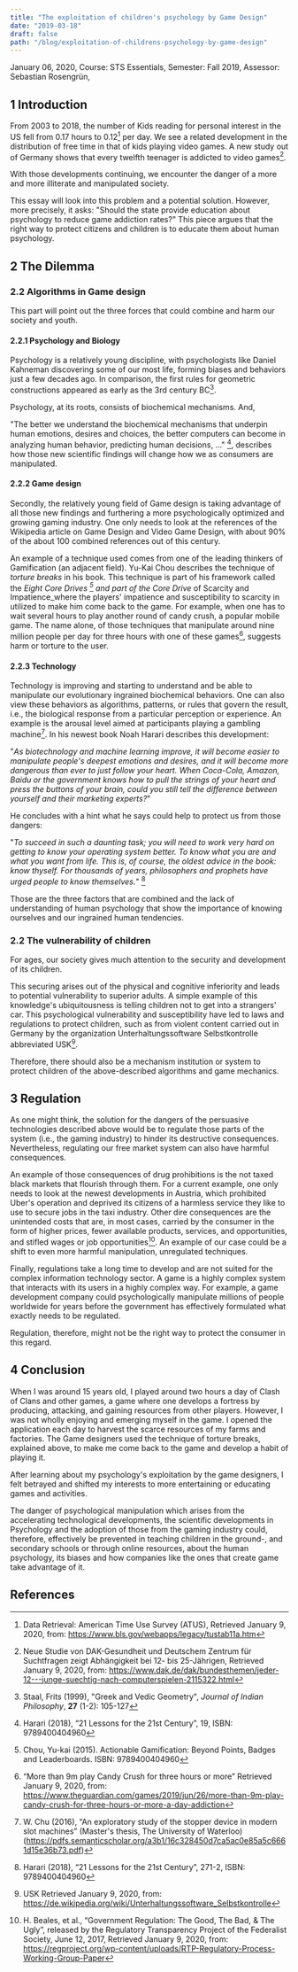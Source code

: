 ```yaml
---
title: "The exploitation of children's psychology by Game Design"
date: "2019-03-18"
draft: false
path: "/blog/exploitation-of-childrens-psychology-by-game-design"
---
```


January 06, 2020,
Course: STS Essentials,
Semester: Fall 2019,
Assessor: Sebastian Rosengrün,

## 1 Introduction

From 2003 to 2018, the number of Kids reading for personal interest in the US fell from 0.17 hours to 0.12[^1] per day. We see a related development in the distribution of free time in that of kids playing video games. A new study out of Germany shows that every twelfth teenager is addicted to video games[^2].

With those developments continuing, we encounter the danger of a more and more illiterate and manipulated society.

This essay will look into this problem and a potential solution. However, more precisely, it asks: "Should the state provide education about psychology to reduce game addiction rates?"
This piece argues that the right way to protect citizens and children is to educate them about human psychology.

## 2 The Dilemma

### 2.2 Algorithms in Game design

This part will point out the three forces that could combine and harm our society and youth.

#### 2.2.1 Psychology and Biology

Psychology is a relatively young discipline, with psychologists like Daniel Kahneman discovering some of our most life, forming biases and behaviors just a few decades ago. In comparison, the first rules for geometric constructions appeared as early as the 3rd century BC[^3].

Psychology, at its roots, consists of biochemical mechanisms. And,

"The better we understand the biochemical mechanisms that underpin human emotions, desires and choices, the better computers can become in analyzing human behavior, predicting human decisions, ..." [^4], describes how those new scientific findings will change how we as consumers are manipulated.

#### 2.2.2 Game design

Secondly, the relatively young field of Game design is taking advantage of all those new findings and furthering a more psychologically optimized and growing gaming industry. One only needs to look at the references of the Wikipedia article on Game Design and Video Game Design, with about 90% of the about 100 combined references out of this century.

An example of a technique used comes from one of the leading thinkers of Gamification (an adjacent field). Yu-Kai Chou describes the technique of _torture breaks_ in his book. This technique is part of his framework called the _Eight Core Drives [^5] and part of the Core Drive_ of Scarcity and Impatience_where the players' impatience and susceptibility to scarcity in utilized to make him come back to the game. For example, when one has to wait several hours to play another round of candy crush, a popular mobile game. The name alone, of those techniques that manipulate around nine million people per day for three hours with one of these games[^6], suggests harm or torture to the user.

#### 2.2.3 Technology

Technology is improving and starting to understand and be able to manipulate our evolutionary ingrained biochemical behaviors. One can also view these behaviors as algorithms, patterns, or rules that govern the result, i.e., the biological response from a particular perception or experience. An example is the arousal level aimed at participants playing a gambling machine[^7]. In his newest book Noah Harari describes this development:

"_As biotechnology and machine learning improve, it will become easier to manipulate people's deepest emotions and desires, and it will become more dangerous than ever to just follow your heart. When Coca-Cola, Amazon, Baidu or the government knows how to pull the strings of your heart and press the buttons of your brain, could you still tell the difference between yourself and their marketing experts?_"

He concludes with a hint what he says could help to protect us from those dangers:

"_To succeed in such a daunting task; you will need to work very hard on getting to know your operating system better. To know what you are and what you want from life. This is, of course, the oldest advice in the book: know thyself. For thousands of years, philosophers and prophets have urged people to know themselves._" [^8]

Those are the three factors that are combined and the lack of understanding of human psychology that show the importance of knowing ourselves and our ingrained human tendencies.

### 2.2 The vulnerability of children

For ages, our society gives much attention to the security and development of its children.

This securing arises out of the physical and cognitive inferiority and leads to potential vulnerability to superior adults. A simple example of this knowledge's ubiquitousness is telling children not to get into a strangers' car. This psychological vulnerability and susceptibility have led to laws and regulations to protect children, such as from violent content carried out in Germany by the organization Unterhaltungssoftware Selbstkontrolle abbreviated USK[^9].

Therefore, there should also be a mechanism institution or system to protect children of the above-described algorithms and game mechanics.

## 3 Regulation

As one might think, the solution for the dangers of the persuasive technologies described above would be to regulate those parts of the system (i.e., the gaming industry) to hinder its destructive consequences. Nevertheless, regulating our free market system can also have harmful consequences.

An example of those consequences of drug prohibitions is the not taxed black markets that flourish through them. For a current example, one only needs to look at the newest developments in Austria, which prohibited Uber's operation and deprived its citizens of a harmless service they like to use to secure jobs in the taxi industry. Other dire consequences are the unintended costs that are, in most cases, carried by the consumer in the form of higher prices, fewer available products, services, and opportunities, and stifled wages or job opportunities[^10]. An example of our case could be a shift to even more harmful manipulation, unregulated techniques.

Finally, regulations take a long time to develop and are not suited for the complex information technology sector. A game is a highly complex system that interacts with its users in a highly complex way. For example, a game development company could psychologically manipulate millions of people worldwide for years before the government has effectively formulated what exactly needs to be regulated.

Regulation, therefore, might not be the right way to protect the consumer in this regard.

## 4 Conclusion

When I was around 15 years old, I played around two hours a day of Clash of Clans and other games, a game where one develops a fortress by producing, attacking, and gaining resources from other players. However, I was not wholly enjoying and emerging myself in the game. I opened the application each day to harvest the scarce resources of my farms and factories. The Game designers used the technique of torture breaks, explained above, to make me come back to the game and develop a habit of playing it.

After learning about my psychology's exploitation by the game designers, I felt betrayed and shifted my interests to more entertaining or educating games and activities.

The danger of psychological manipulation which arises from the accelerating technological developments, the scientific developments in Psychology and the adoption of those from the gaming industry could, therefore, effectively be prevented in teaching children in the ground-, and secondary schools or through online resources, about the human psychology, its biases and how companies like the ones that create game take advantage of it.

<!-- Footnotes themselves at the bottom. -->

## References

[^1]: Data Retrieval: American Time Use Survey (ATUS), Retrieved January 9, 2020, from: https://www.bls.gov/webapps/legacy/tustab11a.htm
[^2]: Neue Studie von DAK-Gesundheit und Deutschem Zentrum für Suchtfragen zeigt Abhängigkeit bei 12- bis 25-Jährigen, Retrieved January 9, 2020, from: https://www.dak.de/dak/bundesthemen/jeder-12---junge-suechtig-nach-computerspielen-2115322.html
[^3]: Staal, Frits (1999), "Greek and Vedic Geometry", _Journal of Indian Philosophy_, **27** (1-2): 105-127
[^4]: Harari (2018), “21 Lessons for the 21st Century”, 19, ISBN: 9789400404960
[^5]: Chou, Yu-kai (2015). Actionable Gamification: Beyond Points, Badges and Leaderboards. ISBN: 9789400404960
[^6]: “More than 9m play Candy Crush for three hours or more” Retrieved January 9, 2020, from: https://www.theguardian.com/games/2019/jun/26/more-than-9m-play-candy-crush-for-three-hours-or-more-a-day-addiction
[^7]: W. Chu (2016), “An exploratory study of the stopper device in modern slot machines” (Master's thesis, The University of Waterloo) (https://pdfs.semanticscholar.org/a3b1/16c328450d7ca5ac0e85a5c6661d15e36b73.pdf)
[^8]: Harari (2018), “21 Lessons for the 21st Century”, 271-2, ISBN: 9789400404960
[^9]: USK Retrieved January 9, 2020, from: https://de.wikipedia.org/wiki/Unterhaltungssoftware_Selbstkontrolle
[^10]: H. Beales, et al., “Government Regulation: The Good, The Bad, & The Ugly”, released by the Regulatory Transparency Project of the Federalist Society, June 12, 2017, Retrieved January 9, 2020, from: https://regproject.org/wp-content/uploads/RTP-Regulatory-Process-Working-Group-Paper
